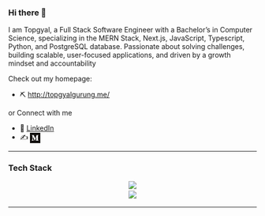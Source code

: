

### Hi there 👋 
I am Topgyal, a Full Stack Software Engineer with a Bachelor’s in Computer Science, specializing in the MERN Stack, Next.js, JavaScript, Typescript, Python, and PostgreSQL database. Passionate about solving challenges, building scalable, user-focused applications, and driven by a growth mindset and  accountability

Check out my homepage:
-  ⛏️ http://topgyalgurung.me/

or Connect with me

- 💼 [LinkedIn](https://www.linkedin.com/in/topgyalgurung/)
- ✍️ <a href="https://topgyalgurung.medium.com">
  <img align="center" alt="Topgyal Tsering Medium" width="21px" src="https://raw.githubusercontent.com/edent/SuperTinyIcons/099dc12b59179d07d534069bc8551718f786d91a/images/svg/medium.svg" /> 
</a>

----------

### Tech Stack

<div align="center"> <img src="https://skillicons.dev/icons?i=js,react,typescript,next,css,html,tailwindcss,express,nodejs,python,flask" /> </div> <div align="center"> <img src="https://skillicons.dev/icons?i=mongodb,sqlite,postgres,redis,bash,linux,git,docker,postman" /> </div>

----------
